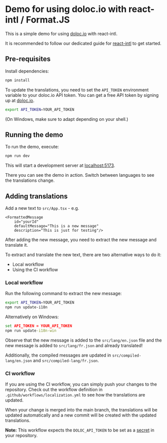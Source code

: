 # Demo for using doloc.io with react-intl / Format.JS

This is a simple demo for using [doloc.io](https://doloc.io) with react-intl.

It is recommended to follow our dedicated guide for [react-intl](https://doloc.io/getting-started/frameworks/react-intl-format-js/) to get started.


## Pre-requisites

Install dependencies:

```bash
npm install
```

To update the translations, you need to set the `API_TOKEN` environment variable to your doloc.io API token.
You can get a free API token by signing up at [doloc.io](https://doloc.io/account).

```bash
export API_TOKEN=YOUR_API_TOKEN
```
(On Windows, make sure to adapt depending on your shell.)

## Running the demo

To run the demo, execute:

```bash
npm run dev
```

This will start a development server at [localhost:5173](http://localhost:5173).

There you can see the demo in action. Switch between languages to see the translations change.

## Adding translations

Add a new text to `src/App.tsx` - e.g.

```tsx
<FormattedMessage
    id="yourId"
    defaultMessage="This is a new message"
    description="This is just for testing"/>
```

After adding the new message, you need to extract the new message and translate it.

To extract and translate the new text, there are two alternative ways to do it:
- Local workflow
- Using the CI workflow

### Local workflow

Run the following command to extract the new message:

```bash
export API_TOKEN=YOUR_API_TOKEN
npm run update-i18n
```

Alternatively on Windows:

```cmd
set API_TOKEN = YOUR_API_TOKEN
npm run update-i18n-win
```

Observe that the new message is added to the `src/lang/en.json` file and
the new message is added to `src/lang/fr.json` and already translated!

Additionally, the compiled messages are updated in `src/compiled-lang/en.json` and `src/compiled-lang/fr.json`.

### CI workflow

If you are using the CI workflow, you can simply push your changes to the repository.
Check out the workflow definition in `.github/workflows/localization.yml` to see how the translations are updated.

When your change is merged into the main branch, the translations will be updated automatically and a new commit will be created with the updated translations.

**Note:** This workflow expects the `DOLOC_API_TOKEN` to be set as a [secret](https://docs.github.com/en/actions/security-for-github-actions/security-guides/using-secrets-in-github-actions) in your repository.
